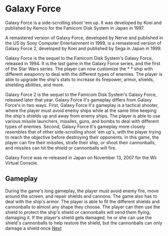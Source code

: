 # Galaxy Force

Galaxy Force is a side-scrolling shoot 'em up. It was developed by Koei and published by Kemco for the Famicom Disk System in Japan in 1997.

A remastered version of Galaxy Force, developed by Nerve and published in the US by Sony Computer Entertainment in 1999, is a remastered version of Galaxy Force 2, developed by Koei and published by Sega in Japan in 1999.

Galaxy Force is the sequel to the Famicom Disk System's Galaxy Force, released in 1994. It is the last game in the Galaxy Force series, and the first of the Star Wars series. The player can now customize the *    *    ship with different weaponry to deal with the different types of enemies. The player is able to upgrade the ship's stats to increase its firepower, armor, shields, shielding abilities, and more.

Galaxy Force 2 is the sequel to the Famicom Disk System's Galaxy Force, released later that year. Galaxy Force II's gameplay differs from Galaxy Force's in two ways. First, Galaxy Force II's gameplay is a tactical shooter, where the player must avoid enemy ships while at the same time keeping the ship's shields up and away from enemy ships. The player is able to use various missile launchers, missiles, guns, and bombs to deal with different types of enemies. Second, Galaxy Force II's gameplay more closely resembles that of other side-scrolling shoot 'em up's, with the player trying to reach the objective before destroying their opponents. In this game, the player can fire their missiles, strafe their ship, or shoot their cannonballs, and missiles can hit the shield or cannonballs will fire.

Galaxy Force was re-released in Japan on November 13, 2007 for the Wii Virtual Console.

## Gameplay

During the game's long gameplay, the player must avoid enemy fire, move around the screen, and repair shields and cannons. The game also has to deal with the ship's armor. The player is able to fit the different shields and cannonballs to almost any shape they choose. The player can then use the shield to protect the ship's shield or cannonballs will send them flying, damaging it. If the player's shield gets damaged, he or she can use the shield's cannonballs to help restore the shield, but the cannonballs can only damage a shield once
[Next](403.md)